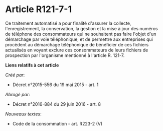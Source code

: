 # Article R121-7-1

Ce traitement automatisé a pour finalité d'assurer la collecte, l'enregistrement, la conservation, la gestion et la mise à
jour des numéros de téléphone des consommateurs qui ne souhaitent pas faire l'objet d'un démarchage par voie téléphonique, et
de permettre aux entreprises qui procèdent au démarchage téléphonique de bénéficier de ces fichiers actualisés en voyant
exclure ces consommateurs de leurs fichiers de prospection par l'organisme mentionné à l'article R. 121-7.

**Liens relatifs à cet article**

_Créé par_:

  - Décret n°2015-556 du 19 mai 2015 - art. 1

_Abrogé par_:

  - Décret n°2016-884 du 29 juin 2016 - art. 8

_Nouveaux textes_:

  - Code de la consommation - art. R223-2 (V)
